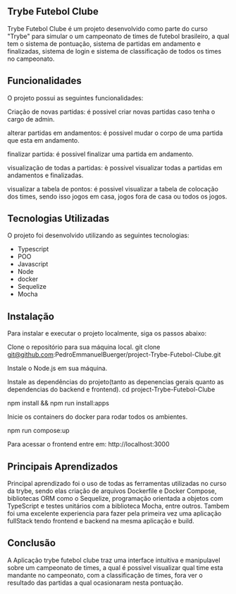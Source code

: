 
## Trybe Futebol Clube

Trybe Futebol Clube é um projeto desenvolvido como parte do curso "Trybe" para simular o um campeonato de times de futebol brasileiro, a qual tem o sistema de pontuação, sistema de partidas em andamento e finalizadas, sistema de login e sistema de classificação de todos os times no campeonato.

## Funcionalidades
O projeto possui as seguintes funcionalidades:

Criação de novas partidas: é possivel criar novas partidas caso tenha o cargo de admin.

alterar partidas em andamentos: é possivel mudar o corpo de uma partida que esta em andamento.

finalizar partida: é possivel finalizar uma partida em andamento.

visualização de todas a partidas: è possivel visualizar todas a partidas em andamentos e finalizadas.

visualizar a tabela de pontos: é possivel visualizar a tabela de colocação dos times, sendo isso jogos em casa, jogos fora de casa ou todos os jogos.

## Tecnologias Utilizadas
O projeto foi desenvolvido utilizando as seguintes tecnologias:

- Typescript
- POO
- Javascript
- Node
- docker
- Sequelize
- Mocha

## Instalação
Para instalar e executar o projeto localmente, siga os passos abaixo:

Clone o repositório para sua máquina local.
git clone git@github.com:PedroEmmanuelBuerger/project-Trybe-Futebol-Clube.git

Instale o Node.js em sua máquina.

Instale as dependências do projeto(tanto as depenencias gerais quanto as dependencias do backend e frontend).
cd project-Trybe-Futebol-Clube

npm install &&  npm run install:apps

Inicie os containers do docker para rodar todos os ambientes.

npm run compose:up

Para acessar o frontend entre em: http://localhost:3000

## Principais Aprendizados
Principal aprendizado foi o uso de todas as ferramentas utilizadas no curso da trybe, sendo elas criação de arquivos Dockerfile e Docker Compose, bibliotecas ORM como o Sequelize, programação orientada a objetos com TypeScript e testes unitários com a biblioteca Mocha, entre outros. Tambem foi uma excelente experiencia para fazer pela primeira vez uma aplicação fullStack tendo frontend e backend na mesma aplicação e build.

## Conclusão
A Aplicação trybe futebol clube traz uma interface intuitiva e manipulavel sobre um campeonato de times, a qual é possivel visualizar qual time esta mandante no campeonato, com a classificação de times, fora ver o resultado das partidas a qual ocasionaram nesta pontuação.
